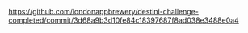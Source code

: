https://github.com/londonappbrewery/destini-challenge-completed/commit/3d68a9b3d10fe84c18397687f8ad038e3488e0a4